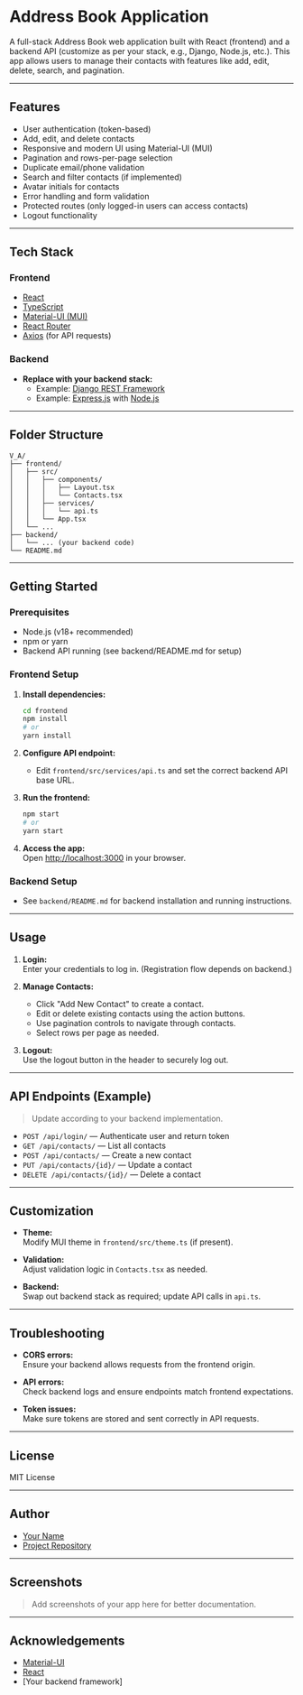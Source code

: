  # Address Book Application

A full-stack Address Book web application built with React (frontend) and a backend API (customize as per your stack, e.g., Django, Node.js, etc.). This app allows users to manage their contacts with features like add, edit, delete, search, and pagination.

---

## Features

- User authentication (token-based)
- Add, edit, and delete contacts
- Responsive and modern UI using Material-UI (MUI)
- Pagination and rows-per-page selection
- Duplicate email/phone validation
- Search and filter contacts (if implemented)
- Avatar initials for contacts
- Error handling and form validation
- Protected routes (only logged-in users can access contacts)
- Logout functionality

---

## Tech Stack

### Frontend

- [React](https://react.dev/)
- [TypeScript](https://www.typescriptlang.org/)
- [Material-UI (MUI)](https://mui.com/)
- [React Router](https://reactrouter.com/)
- [Axios](https://axios-http.com/) (for API requests)

### Backend

- **Replace with your backend stack:**  
  - Example: [Django REST Framework](https://www.django-rest-framework.org/)  
  - Example: [Express.js](https://expressjs.com/) with [Node.js](https://nodejs.org/)

---

## Folder Structure

```
V_A/
├── frontend/
│   ├── src/
│   │   ├── components/
│   │   │   ├── Layout.tsx
│   │   │   └── Contacts.tsx
│   │   ├── services/
│   │   │   └── api.ts
│   │   └── App.tsx
│   └── ...
├── backend/
│   └── ... (your backend code)
└── README.md
```

---

## Getting Started

### Prerequisites

- Node.js (v18+ recommended)
- npm or yarn
- Backend API running (see backend/README.md for setup)

### Frontend Setup

1. **Install dependencies:**
   ```sh
   cd frontend
   npm install
   # or
   yarn install
   ```

2. **Configure API endpoint:**
   - Edit `frontend/src/services/api.ts` and set the correct backend API base URL.

3. **Run the frontend:**
   ```sh
   npm start
   # or
   yarn start
   ```

4. **Access the app:**  
   Open [http://localhost:3000](http://localhost:3000) in your browser.

### Backend Setup

- See `backend/README.md` for backend installation and running instructions.

---

## Usage

1. **Login:**  
   Enter your credentials to log in. (Registration flow depends on backend.)

2. **Manage Contacts:**  
   - Click "Add New Contact" to create a contact.
   - Edit or delete existing contacts using the action buttons.
   - Use pagination controls to navigate through contacts.
   - Select rows per page as needed.

3. **Logout:**  
   Use the logout button in the header to securely log out.

---

## API Endpoints (Example)

> Update according to your backend implementation.

- `POST /api/login/` — Authenticate user and return token
- `GET /api/contacts/` — List all contacts
- `POST /api/contacts/` — Create a new contact
- `PUT /api/contacts/{id}/` — Update a contact
- `DELETE /api/contacts/{id}/` — Delete a contact

---

## Customization

- **Theme:**  
  Modify MUI theme in `frontend/src/theme.ts` (if present).

- **Validation:**  
  Adjust validation logic in `Contacts.tsx` as needed.

- **Backend:**  
  Swap out backend stack as required; update API calls in `api.ts`.

---

## Troubleshooting

- **CORS errors:**  
  Ensure your backend allows requests from the frontend origin.

- **API errors:**  
  Check backend logs and ensure endpoints match frontend expectations.

- **Token issues:**  
  Make sure tokens are stored and sent correctly in API requests.

---

## License

MIT License

---

## Author

- [Your Name](https://github.com/yourusername)
- [Project Repository](https://github.com/yourusername/address-book-app)

---

## Screenshots

> Add screenshots of your app here for better documentation.

---

## Acknowledgements

- [Material-UI](https://mui.com/)
- [React](https://react.dev/)
- [Your backend framework]